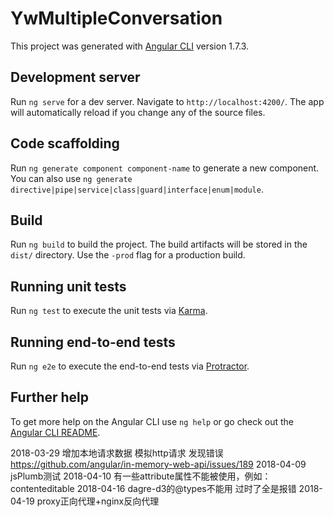 # YwMultipleConversation

This project was generated with [Angular CLI](https://github.com/angular/angular-cli) version 1.7.3.

## Development server

Run `ng serve` for a dev server. Navigate to `http://localhost:4200/`. The app will automatically reload if you change any of the source files.

## Code scaffolding

Run `ng generate component component-name` to generate a new component. You can also use `ng generate directive|pipe|service|class|guard|interface|enum|module`.

## Build

Run `ng build` to build the project. The build artifacts will be stored in the `dist/` directory. Use the `-prod` flag for a production build.

## Running unit tests

Run `ng test` to execute the unit tests via [Karma](https://karma-runner.github.io).

## Running end-to-end tests

Run `ng e2e` to execute the end-to-end tests via [Protractor](http://www.protractortest.org/).

## Further help

To get more help on the Angular CLI use `ng help` or go check out the [Angular CLI README](https://github.com/angular/angular-cli/blob/master/README.md).

2018-03-29 增加本地请求数据 模拟http请求 发现错误 https://github.com/angular/in-memory-web-api/issues/189
2018-04-09 jsPlumb测试
2018-04-10 有一些attribute属性不能被使用，例如：contenteditable
2018-04-16 dagre-d3的@types不能用 过时了全是报错
2018-04-19 proxy正向代理+nginx反向代理